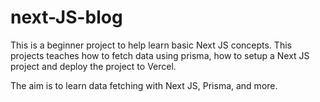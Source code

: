# next-JS-blog

This is a beginner project to help learn basic Next JS concepts. This projects teaches how to fetch data using prisma, how to setup a Next JS project and deploy the project to Vercel. 

The aim is to learn data fetching with Next JS, Prisma, and more.
